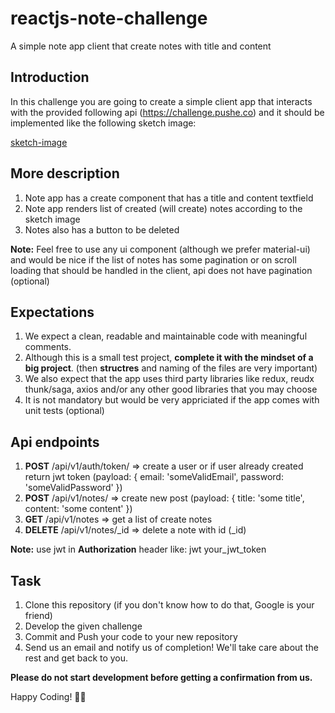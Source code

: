 # reactjs-note-challenge
A simple note app client that create notes with title and content

## Introduction

In this challenge you are going to create a simple client app that interacts with the provided following api (https://challenge.pushe.co) and it should be implemented like the following sketch image:

[sketch-image](https://github.com/ronashco/reactjs-note-challenge/raw/master/note_app.png)

## More description

1. Note app has a create component that has a title and content textfield
2. Note app renders list of created (will create) notes according to the sketch image
3. Notes also has a button to be deleted

**Note:** Feel free to use any ui component (although we prefer material-ui) and would be nice if the list of notes has some pagination or on scroll loading that should be handled in the client, api does not have pagination (optional)

## Expectations

1. We expect a clean, readable and maintainable code with meaningful comments.
2. Although this is a small test project, **complete it with the mindset of a big project**. (then **structres** and naming of the files are very important)
3. We also expect that the app uses third party libraries like redux, reudx thunk/saga, axios and/or any other good libraries that you may choose
4. It is not mandatory but would be very appriciated if the app comes with unit tests (optional)

## Api endpoints

1. **POST** /api/v1/auth/token/ => create a user or if user already created return jwt token (payload: { email: 'someValidEmail', password: 'someValidPassword' })
2. **POST** /api/v1/notes/ => create new post (payload: { title: 'some title', content: 'some content' })
3. **GET** /api/v1/notes => get a list of create notes
4. **DELETE** /api/v1/notes/_id => delete a note with id (_id)

**Note:** use jwt in **Authorization** header like: jwt your_jwt_token

## Task

1. Clone this repository (if you don't know how to do that, Google is your friend)
2. Develop the given challenge
3. Commit and Push your code to your new repository
3. Send us an email and notify us of completion! We'll take care about the rest and get back to you.

**Please do not start development before getting a confirmation from us.**

Happy Coding! ✊🏻
